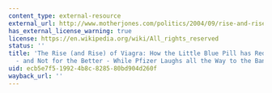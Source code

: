 ```yaml
---
content_type: external-resource
external_url: http://www.motherjones.com/politics/2004/09/rise-and-rise-viagra
has_external_license_warning: true
license: https://en.wikipedia.org/wiki/All_rights_reserved
status: ''
title: 'The Rise (and Rise) of Viagra: How the Little Blue Pill has Redefined Masculinity
  - and Not for the Better - While Pfizer Laughs all the Way to the Bank'
uid: ecb5e7f5-1992-4b8c-8285-80bd904d260f
wayback_url: ''
---
```


